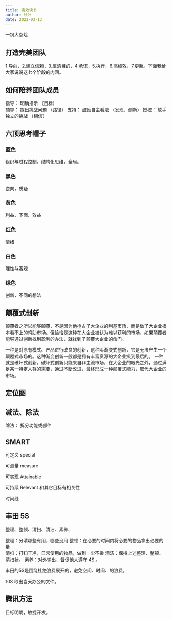 ```yaml
---
title: 高效读书  
author: 秋叶  
date: 2022-03-13
---
```


一锅大杂烩 

## 打造完美团队
1.导向，2.建立信赖，3.厘清目的，4.承诺，5.执行，6.高绩效，7.更新。下面我给大家说说这七个阶段的内涵。

## 如何陪养团队成员
指导： 明确指示 （目标）  
辅导： 提出挑战问题 （路径）
支持： 鼓励自主看法  （发现、创新）
授权： 放手独立的挑战  （相信）

## 六顶思考帽子

### 蓝色
组织与过程控制，结构化思维，全局。

### 黑色
逆向，质疑  

### 黄色
利益、下面、效益 

### 红色
情绪 

### 白色
理性与客观 

### 绿色 
创新，不同的想法

## 颠覆式创新
颠覆者之所以能够颠覆，不是因为他抢占了大企业的利基市场，而是做了大企业根本看不上的鸡肋市场。但恰恰是这种在大企业被认为难以获利的市场，如果颠覆者能够通过创新找到盈利的办法，就找到了颠覆大企业的命门。

一种是对原有模式、产品进行改良的创新，这种叫渐变式创新，它是无法产生一个颠覆式市场的。这种渐变创新一般都是拥有丰富资源的大企业笑到最后的。
一种就是破坏式创新。破坏式创新只能来自非主流市场，在大企业的眼光之外，通过满足某一特定人群的需要，通过不断改进，最终形成一种颠覆式能力，取代大企业的市场。

## 定位图

## 减法、除法
除法： 拆分功能或部件  

## SMART

可定义 special 

可测量 measure

可实现 Attainable

可持续 Relevant 和其它目标有相关性

时间线

## 丰田 5S
整理、整顿、清扫、清洁、素养、

整理：分清哪些有用，哪些没用
整顿：在必要的时间内将必要的物品拿出必要的量  
清扫：打扫干净，日常使用的物品，做到一尘不染
清洁：保持上述整理、整顿、清扫状。
素养：对外输出，督促他人遵守 4S 。 

丰田的5S是围绕杜绝浪费展开的，避免空间、时间、的浪费。

10S 取出当天办公的文件。

## 腾讯方法

目标明确，敏捷开发。 

 
